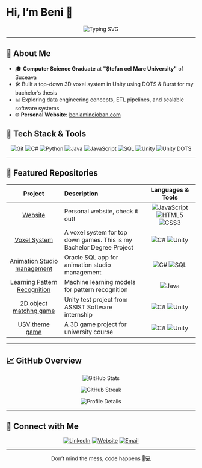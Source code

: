 # Hi, I’m Beni 👋

<p align="center">
  <img src="https://readme-typing-svg.herokuapp.com?font=Fira+Code&weight=600&size=28&duration=4000&pause=2000&color=4CAF50&background=FFFFFF00&center=true&lines=Welcome+to+my+Profile!;Check+it+out+↓↓↓↓" alt="Typing SVG" />
</p>

---

## 🚀 About Me

- 🎓 **Computer Science Graduate** at **"Ștefan cel Mare University"** of Suceava
- 🛠 Built a top-down 3D voxel system in Unity using DOTS & Burst for my bachelor’s thesis
- 📊 Exploring data engineering concepts, ETL pipelines, and scalable software systems
- 🌐 **Personal Website:** [beniamincioban.com](https://beniamincioban.com)


## 🔧 Tech Stack & Tools

<p align="center">
  <img src="https://img.shields.io/badge/Git-F05032?style=flat&logo=git&logoColor=white" alt="Git" />
  <img src="https://img.shields.io/badge/C%23-239120?style=flat&logo=c-sharp&logoColor=white" alt="C#" />
  <img src="https://img.shields.io/badge/Python-3776AB?style=flat&logo=python&logoColor=white" alt="Python" />
  <img src="https://img.shields.io/badge/Java-007396?style=flat&logo=java&logoColor=white" alt="Java" />
  <img src="https://img.shields.io/badge/JavaScript-F7DF1E?style=flat&logo=javascript&logoColor=black" alt="JavaScript" />
  <img src="https://img.shields.io/badge/SQL-4479A1?style=flat&logo=postgresql&logoColor=white" alt="SQL" />
  <img src="https://img.shields.io/badge/Unity-000000?style=flat&logo=unity&logoColor=white" alt="Unity" />
  <img src="https://img.shields.io/badge/DOTS-30CC6A?style=flat&logo=unity&logoColor=white" alt="Unity DOTS" />
</p>

---

## 📂 Featured Repositories

<div align="center">

| Project | Description | Languages & Tools |
| :---: | :--- | :---: |
| [Website](https://b3n14m1n.github.io/) | Personal website, check it out! | <img src="https://img.shields.io/badge/JavaScript-F7DF1E?style=flat&logo=javascript&logoColor=black" alt="JavaScript" /> <img src="https://img.shields.io/badge/HTML-E34F26?style=flat&logo=html5&logoColor=white" alt="HTML5" /> <img src="https://img.shields.io/badge/CSS-1572B6?style=flat&logo=css3&logoColor=white" alt="CSS3" /> |
| [Voxel System](https://github.com/B3N14M1N/Voxel-System) | A voxel system for top down games. This is my Bachelor Degree Project | <img src="https://img.shields.io/badge/C%23-239120?style=flat&logo=c-sharp&logoColor=white" alt="C#" /> <img src="https://img.shields.io/badge/Unity-000000?style=flat&logo=unity&logoColor=white" alt="Unity" /> |
| [Animation Studio management](https://github.com/B3N14M1N/ORACLE_SQL_STUDIO_ANIMATIE) | Oracle SQL app for animation studio management | <img src="https://img.shields.io/badge/C%23-239120?style=flat&logo=c-sharp&logoColor=white" alt="C#" /> <img src="https://img.shields.io/badge/SQL-4479A1?style=flat&logo=postgresql&logoColor=white" alt="SQL" /> |
| [Learning Pattern Recognition](https://github.com/B3N14M1N/Pattern-Recognition-ML) | Machine learning models for pattern recognition | <img src="https://img.shields.io/badge/Java-007396?style=flat&logo=java&logoColor=white" alt="Java" /> |
| [2D object matchng game](https://github.com/B3N14M1N/Internship-Assist-Probe) | Unity test project from ASSIST Software internship | <img src="https://img.shields.io/badge/C%23-239120?style=flat&logo=c-sharp&logoColor=white" alt="C#" /> <img src="https://img.shields.io/badge/Unity-000000?style=flat&logo=unity&logoColor=white" alt="Unity" /> |
| [USV theme game](https://github.com/B3N14M1N/Voluntar-USV-Joc3D-UNITY) | A 3D game project for university course | <img src="https://img.shields.io/badge/C%23-239120?style=flat&logo=c-sharp&logoColor=white" alt="C#" /> <img src="https://img.shields.io/badge/Unity-000000?style=flat&logo=unity&logoColor=white" alt="Unity" /> |

</div>

---

## 📈 GitHub Overview

<p align="center">
  <img src="https://github-readme-stats.vercel.app/api?username=B3N14M1N&show_icons=true&theme=dracula&hide_title=true&icon_color=79ff97&text_color=ffffff&bg_color=0d1117" alt="GitHub Stats" />
</p>

<p align="center">
  <img src="https://github-readme-streak-stats.herokuapp.com/?user=B3N14M1N&theme=dracula&hide_border=true&ring=79ff97" alt="GitHub Streak" />
</p>

<p align="center">
  <img src="https://github-profile-summary-cards.vercel.app/api/cards/profile-details?username=B3N14M1N&theme=dracula" alt="Profile Details" />
</p>

---

## 🤝 Connect with Me

<p align="center">
  <a href="https://www.linkedin.com/in/beniamin-c-0220a0281/"><img src="https://img.shields.io/badge/LinkedIn-0077B5?logo=linkedin&logoColor=white&style=flat" alt="LinkedIn" /></a>
  <a href="https://beniamincioban.com"><img src="https://img.shields.io/badge/Website-0A66C2?logo=google-chrome&logoColor=white&style=flat" alt="Website" /></a>
  <a href="mailto:contact@beniamincioban.com"><img src="https://img.shields.io/badge/Email-D14836?logo=gmail&logoColor=white&style=flat" alt="Email" /></a>
</p>

---

<footer>
  <p align="center">Don’t mind the mess, code happens 🧹💻</p>
</footer>

